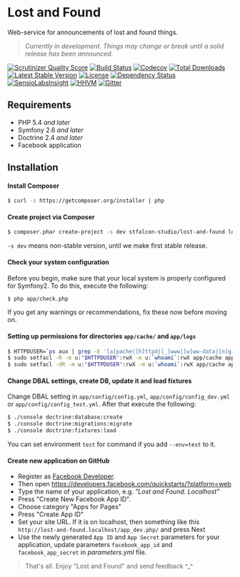 # Lost and Found

Web-service for announcements of lost and found things.

> *Currently in development. Things may change or break until a solid release has been announced.*

[![Scrutinizer Quality Score](https://img.shields.io/scrutinizer/g/stfalcon-studio/lost-and-found.svg?style=flat-square)](https://scrutinizer-ci.com/g/stfalcon-studio/lost-and-found/)
[![Build Status](https://img.shields.io/travis/stfalcon-studio/lost-and-found.svg?style=flat-square)](https://travis-ci.org/stfalcon-studio/lost-and-found)
[![Codecov](https://img.shields.io/codecov/c/github/stfalcon-studio/lost-and-found.svg?style=flat-square)](https://codecov.io/github/stfalcon-studio/lost-and-found?branch=master)
[![Total Downloads](https://img.shields.io/packagist/dt/stfalcon-studio/lost-and-found.svg?style=flat-square)](https://packagist.org/packages/stfalcon-studio/lost-and-found)
[![Latest Stable Version](https://img.shields.io/packagist/v/stfalcon-studio/lost-and-found.svg?style=flat-square)](https://packagist.org/packages/stfalcon-studio/lost-and-found)
[![License](https://img.shields.io/packagist/l/stfalcon-studio/lost-and-found.svg?style=flat-square)](https://packagist.org/packages/stfalcon-studio/lost-and-found)
[![Dependency Status](https://www.versioneye.com/user/projects/5503fd1a4a1064f144000002/badge.svg?style=flat-square)](https://www.versioneye.com/user/projects/5503fd1a4a1064f144000002)
[![SensioLabsInsight](https://img.shields.io/sensiolabs/i/b2b46a6e-33d7-4019-8b3f-6269dc1e395c.svg?style=flat-square)](https://insight.sensiolabs.com/projects/b2b46a6e-33d7-4019-8b3f-6269dc1e395c)
[![HHVM](https://img.shields.io/hhvm/stfalcon-studio/lost-and-found.svg?style=flat-square)](http://hhvm.h4cc.de/package/stfalcon-studio/lost-and-found)
[![Gitter](https://img.shields.io/badge/gitter-join%20chat-brightgreen.svg?style=flat-square)](https://gitter.im/stfalcon-studio/lost-and-found?utm_source=badge&utm_medium=badge&utm_campaign=pr-badge&utm_content=badge)

## Requirements

* PHP 5.4 *and later*
* Symfony 2.6 *and later*
* Doctrine 2.4 *and later*
* Facebook application

## Installation

#### Install Composer

```bash
$ curl -s https://getcomposer.org/installer | php
```

#### Create project via Composer

```bash
$ composer.phar create-project -s dev stfalcon-studio/lost-and-found lost-and-found
```

`-s dev` means non-stable version, until we make first stable release.

#### Check your system configuration

Before you begin, make sure that your local system is properly configured for Symfony2.
To do this, execute the following:

```bash
$ php app/check.php
```

If you get any warnings or recommendations, fix these now before moving on.

#### Setting up permissions for directories `app/cache/` and `app/logs`

```bash
$ HTTPDUSER=`ps aux | grep -E '[a]pache|[h]ttpd|[_]www|[w]ww-data|[n]ginx' | grep -v root | head -1 | cut -d\  -f1`
$ sudo setfacl -R -m u:"$HTTPDUSER":rwX -m u:`whoami`:rwX app/cache app/logs
$ sudo setfacl -dR -m u:"$HTTPDUSER":rwX -m u:`whoami`:rwX app/cache app/logs
````

#### Change DBAL settings, create DB, update it and load fixtures

Change DBAL setting in `app/config/config.yml`, `app/config/config_dev.yml` or
`app/config/config_test.yml`. After that execute the following:

```bash
$ ./console doctrine:database:create
$ ./console doctrine:migrations:migrate
$ ./console doctrine:fixtures:load
```

You can set environment `test` for command if you add `--env=test` to it.

#### Create new application on GitHub
 
* Register as <a href="https://developers.facebook.com" target="_blank">Facebook Developer</a>.
* Then open <a href="https://developers.facebook.com/quickstarts/?platform=web" target="_blank">https://developers.facebook.com/quickstarts/?platform=web</a>
* Type the name of your application, e.g. *"Lost and Found. Localhost"*
* Press "Create New Facebook App ID".
* Choose category "Apps for Pages"
* Press "Create App ID"
* Set your site URL. If it is on localhost, then something like this `http://lost-and-found.localhost/app_dev.php/` and press Next
* Use the newly generated `App ID` and `App Secret` parameters for your application, update parameters
`facebook_app_id` and `facebook_app_secret` in *parameters.yml* file.

> That's all. Enjoy "Lost and Found" and send feedback ^_^
